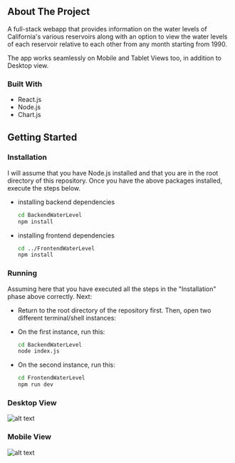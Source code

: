 <!-- ABOUT THE PROJECT -->
## About The Project

A full-stack webapp that provides information on the water levels of California's various reservoirs along with an option to view the water levels of each reservoir relative to each other from any month starting from 1990.

The app works seamlessly on Mobile and Tablet Views too, in addition to Desktop view.


### Built With

* React.js
* Node.js
* Chart.js


<!-- GETTING STARTED -->
## Getting Started

### Installation
I will assume that you have Node.js installed and that you are in the root directory of this repository.
Once you have the above packages installed, execute the steps below.

* installing backend dependencies
  ```sh
  cd BackendWaterLevel
  npm install
  ```
* installing frontend dependencies
  ```sh
  cd ../FrontendWaterLevel
  npm install
  ```



### Running
Assuming here that you have executed all the steps in the "Installation" phase above correctly. Next:

* Return to the root directory of the repository first. Then, open two different terminal/shell instances:

* On the first instance, run this:
  ```sh
  cd BackendWaterLevel
  node index.js
  ```

* On the second instance, run this:
  ```sh
  cd FrontendWaterLevel
  npm run dev
  ```
### Desktop View

![alt text](https://raw.githubusercontent.com/srirams1003/imageHosting/main/Screen%20Shot%202022-09-16%20at%202.44.15%20PM.png?token=GHSAT0AAAAAABSOB2ADFXS2QXUXKBXX6LAUYZE7X3A)

### Mobile View

![alt text](https://raw.githubusercontent.com/srirams1003/imageHosting/main/Screen%20Shot%202022-09-16%20at%202.43.29%20PM.png?token=GHSAT0AAAAAABSOB2AC7A3XQP5ALHVV5SR2YZE7XAQ)



